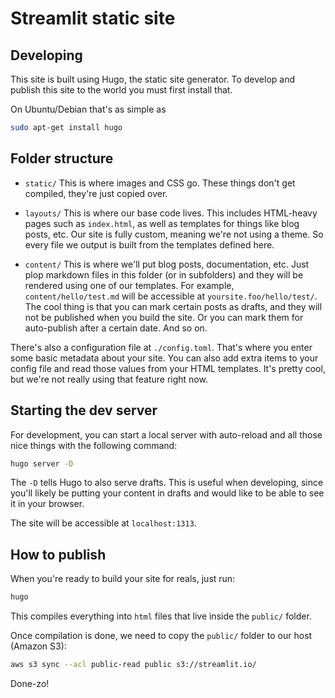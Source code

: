 # Streamlit static site

## Developing

This site is built using Hugo, the static site generator. To develop and publish
this site to the world you must first install that.

On Ubuntu/Debian that's as simple as

```bash
sudo apt-get install hugo
```


## Folder structure

* `static/`
This is where images and CSS go. These things don't get compiled, they're just
copied over.

* `layouts/`
This is where our base code lives. This includes HTML-heavy pages such as
`index.html`, as well as templates for things like blog posts, etc.
Our site is fully custom, meaning we're not using a theme. So every file we
output is built from the templates defined here.


* `content/`
This is where we'll put blog posts, documentation, etc. Just plop markdown files
in this folder (or in subfolders) and they will be rendered using one of our
templates. For example, `content/hello/test.md` will be accessible at
`yoursite.foo/hello/test/`.
The cool thing is that you can mark certain posts as drafts, and they will not
be published when you build the site. Or you can mark them for auto-publish
after a certain date. And so on.

There's also a configuration file at `./config.toml`. That's where you enter
some basic metadata about your site. You can also add extra items to your config
file and read those values from your HTML templates. It's pretty cool, but we're
not really using that feature right now.


## Starting the dev server

For development, you can start a local server with auto-reload and all those
nice things with the following command:

```bash
hugo server -D
```

The `-D` tells Hugo to also serve drafts. This is useful when developing, since
you'll likely be putting your content in drafts and would like to be able to see
it in your browser.

The site will be accessible at `localhost:1313`.


## How to publish

When you're ready to build your site for reals, just run:

```bash
hugo
```

This compiles everything into `html` files that live inside the `public/`
folder.

Once compilation is done, we need to copy the `public/` folder to our host
(Amazon S3):

```bash
aws s3 sync --acl public-read public s3://streamlit.io/
```

Done-zo!
